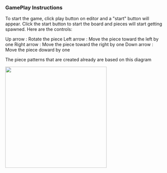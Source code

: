 ### GamePlay Instructions

To start the game, click play button on editor and a "start" button will appear. Click the start button to start the board and pieces will start getting
spawned. Here are the controls:

Up arrow : Rotate the piece
Left arrow : Move the piece toward the left by one
Right arrow : Move the piece toward the right by one
Down arrow : Move the piece doward by one 

The piece patterns that are created already are based on this diagram

<img src="https://www.colinfahey.com/tetris/tetris_diagram_pieces_orientations_new.jpg" width="320">


